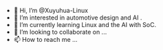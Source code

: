 - 👋 Hi, I’m @Xuyuhua-Linux
- 👀 I’m interested in automotive design and AI .
- 🌱 I’m currently learning Linux and the AI with SoC.
- 💞️ I’m looking to collaborate on ...
- 📫 How to reach me ...

<!---
Xuyuhua-Linux/Xuyuhua-Linux is a ✨ special ✨ repository because its `README.md` (this file) appears on your GitHub profile.
You can click the Preview link to take a look at your changes.
--->
